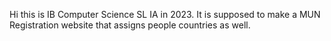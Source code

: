 Hi this is IB Computer Science SL IA in 2023. It is supposed to make a MUN Registration website that assigns people countries as well.
